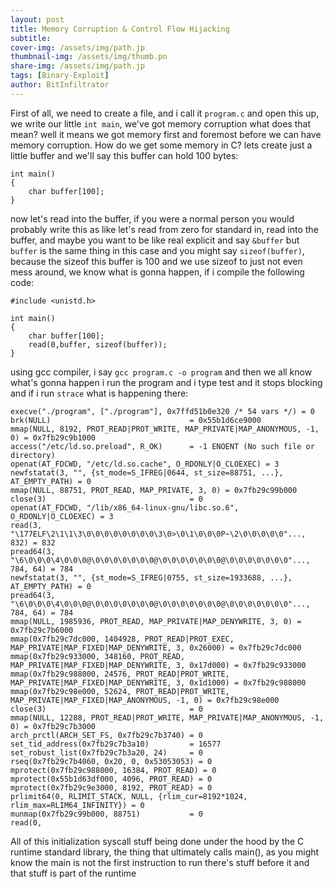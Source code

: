 ```yaml
---
layout: post
title: Memory Corruption & Control Flow Hijacking
subtitle: 
cover-img: /assets/img/path.jp
thumbnail-img: /assets/img/thumb.pn
share-img: /assets/img/path.jp
tags: [Binary-Exploit]
author: BitInfiltrator
---
```


First of all, we need to create a file, and i call it `program.c` and open this up, we write our little `int main`, we've got memory corruption what does that mean? well it means we got memory first and foremost before we can have memory corruption. How do we get some memory in C? lets create just a little buffer and we'll say this buffer can hold 100 bytes:
```
int main()
{
    char buffer[100];
}
```
now let's read into the buffer, if you were a normal person you would probably write this as like let's read from zero for standard in, read into the buffer, and maybe you want to be like real explicit and say `&buffer` but `buffer` is the same thing in this case and you might say `sizeof(buffer)`, because the sizeof this buffer is 100 and we use sizeof to just not even mess around, we know what is gonna happen, if i compile the following code:
```
#include <unistd.h>

int main()
{
    char buffer[100];
    read(0,buffer, sizeof(buffer));
}
```
using gcc compiler, i say `gcc program.c -o program` and then we all know what's gonna happen i run the program and i type test and it stops blocking and if i run `strace` what is happening there:

```
execve("./program", ["./program"], 0x7ffd51b0e320 /* 54 vars */) = 0
brk(NULL)                               = 0x55b1d6ce9000
mmap(NULL, 8192, PROT_READ|PROT_WRITE, MAP_PRIVATE|MAP_ANONYMOUS, -1, 0) = 0x7fb29c9b1000
access("/etc/ld.so.preload", R_OK)      = -1 ENOENT (No such file or directory)
openat(AT_FDCWD, "/etc/ld.so.cache", O_RDONLY|O_CLOEXEC) = 3
newfstatat(3, "", {st_mode=S_IFREG|0644, st_size=88751, ...}, AT_EMPTY_PATH) = 0
mmap(NULL, 88751, PROT_READ, MAP_PRIVATE, 3, 0) = 0x7fb29c99b000
close(3)                                = 0
openat(AT_FDCWD, "/lib/x86_64-linux-gnu/libc.so.6", O_RDONLY|O_CLOEXEC) = 3
read(3, "\177ELF\2\1\1\3\0\0\0\0\0\0\0\0\3\0>\0\1\0\0\0P~\2\0\0\0\0\0"..., 832) = 832
pread64(3, "\6\0\0\0\4\0\0\0@\0\0\0\0\0\0\0@\0\0\0\0\0\0\0@\0\0\0\0\0\0\0"..., 784, 64) = 784
newfstatat(3, "", {st_mode=S_IFREG|0755, st_size=1933688, ...}, AT_EMPTY_PATH) = 0
pread64(3, "\6\0\0\0\4\0\0\0@\0\0\0\0\0\0\0@\0\0\0\0\0\0\0@\0\0\0\0\0\0\0"..., 784, 64) = 784
mmap(NULL, 1985936, PROT_READ, MAP_PRIVATE|MAP_DENYWRITE, 3, 0) = 0x7fb29c7b6000
mmap(0x7fb29c7dc000, 1404928, PROT_READ|PROT_EXEC, MAP_PRIVATE|MAP_FIXED|MAP_DENYWRITE, 3, 0x26000) = 0x7fb29c7dc000
mmap(0x7fb29c933000, 348160, PROT_READ, MAP_PRIVATE|MAP_FIXED|MAP_DENYWRITE, 3, 0x17d000) = 0x7fb29c933000
mmap(0x7fb29c988000, 24576, PROT_READ|PROT_WRITE, MAP_PRIVATE|MAP_FIXED|MAP_DENYWRITE, 3, 0x1d1000) = 0x7fb29c988000
mmap(0x7fb29c98e000, 52624, PROT_READ|PROT_WRITE, MAP_PRIVATE|MAP_FIXED|MAP_ANONYMOUS, -1, 0) = 0x7fb29c98e000
close(3)                                = 0
mmap(NULL, 12288, PROT_READ|PROT_WRITE, MAP_PRIVATE|MAP_ANONYMOUS, -1, 0) = 0x7fb29c7b3000
arch_prctl(ARCH_SET_FS, 0x7fb29c7b3740) = 0
set_tid_address(0x7fb29c7b3a10)         = 16577
set_robust_list(0x7fb29c7b3a20, 24)     = 0
rseq(0x7fb29c7b4060, 0x20, 0, 0x53053053) = 0
mprotect(0x7fb29c988000, 16384, PROT_READ) = 0
mprotect(0x55b1d63df000, 4096, PROT_READ) = 0
mprotect(0x7fb29c9e3000, 8192, PROT_READ) = 0
prlimit64(0, RLIMIT_STACK, NULL, {rlim_cur=8192*1024, rlim_max=RLIM64_INFINITY}) = 0
munmap(0x7fb29c99b000, 88751)           = 0
read(0, 

```
All of this initialization syscall stuff being done under the hood by the C runtime standard library, the thing that ultimately calls main(), as you might know the main is not the first instruction to run there's stuff before it and that stuff is part of the runtime 